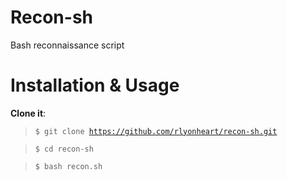 # Recon-sh
Bash reconnaissance script

# Installation & Usage
**Clone it**:
> <code>$ git clone https://github.com/rlyonheart/recon-sh.git</code>

> <code>$ cd recon-sh</code>

> <code>$ bash recon.sh</code>
